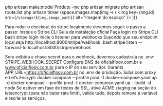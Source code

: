 php artisan make:model Produto -mc
php artisan migrate
php artisan route:list
php artisan tinker
{space.images.map(img => (
  <img key={img.id} src={`/storage/${img.image_path}`} alt="Imagem do espaço" />
))}


Para rodar o checkout do stripe localmente devemos seguir o passo a passo:
Instale o Stripe CLI
Guia de instalação oficial
Faça login no Stripe CLI
bash
stripe login
Inicie o listener para webhooks
Supondo que seu endpoint local seja http://localhost:8000/stripe/webhook:
bash
stripe listen --forward-to localhost:8000/stripe/webhook

Sera exibida a chave secret para o webhook, devemos cadastrala no .env:
STRIPE_WEBHOOK_SECRET
Configure DNS de oficialfloov.com.br e www.oficialfloov.com.br para o IP do seu servidor.
Garanta APP_URL=https://oficialfloov.com.br no .env de produção.
Suba com proxy e Let’s Encrypt:
docker compose --profile prod -f docker-compose.yaml up -d
docker compose --profile prod -f docker-compose.yaml up --build -d node 
Se estiver em fase de testes de SSL, ative ACME staging na seção do letsencrypt (para não bater rate limit), valide tudo, depois remova a variável e recrie os serviços.
